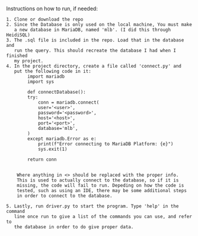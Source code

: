 Instructions on how to run, if needed:

    1. Clone or download the repo
    2. Since the Database is only used on the local machine, You must make
       a new database in MariaDB, named 'mlb'. (I did this through HeidiSQL)
    3. The .sql file is included in the repo. Load that in the database and
       run the query. This should recreate the database I had when I finished
       my project.
    4. In the project directory, create a file called 'connect.py' and 
       put the following code in it:
            import mariadb
            import sys

            def connectDatabase():
            try:
                conn = mariadb.connect(
                user='<user>',
                password='<password>',
                host='<host>',
                port='<port>',
                database='mlb',
            )
            except mariadb.Error as e:
                print(f"Error connecting to MariaDB Platform: {e}")
                sys.exit(1)

            return conn


        Where anything in <> should be replaced with the proper info.
        This is used to actually connect to the database, so if it is 
        missing, the code will fail to run. Depeding on how the code is
        tested, such as using an IDE, there may be some additional steps
        in order to connect to the database.
        
    5. Lastly, run driver.py to start the program. Type 'help' in the command 
       line once run to give a list of the commands you can use, and refer to 
       the database in order to do give proper data.
       
